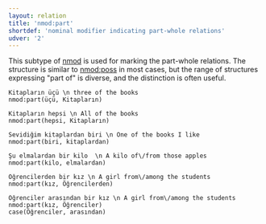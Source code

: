 ```yaml
---
layout: relation
title: 'nmod:part'
shortdef: 'nominal modifier indicating part-whole relations'
udver: '2'
---
```


This subtype of [nmod]() is used for marking the part-whole relations.
The structure is similar to [nmod:poss](nmod-poss) in most cases,
but the range of structures expressing "part of" is diverse,
and the distinction is often useful.

~~~ sdparse
Kitapların üçü \n three of the books
nmod:part(üçü, Kitapların)
~~~

~~~ sdparse
Kitapların hepsi \n All of the books
nmod:part(hepsi, Kitapların)
~~~

~~~ sdparse
Sevidiğim kitaplardan biri \n One of the books I like
nmod:part(biri, kitaplardan)
~~~

~~~ sdparse
Şu elmalardan bir kilo  \n A kilo of\/from those apples
nmod:part(kilo, elmalardan)
~~~

~~~ sdparse
Öğrencilerden bir kız \n A girl from\/among the students
nmod:part(kız, Öğrencilerden)
~~~

~~~ sdparse
Öğrenciler arasından bir kız \n A girl from\/among the students
nmod:part(kız, Öğrenciler)
case(Öğrenciler, arasından)
~~~

<!-- Interlanguage links updated So kvě 14 19:03:49 CEST 2022 -->
